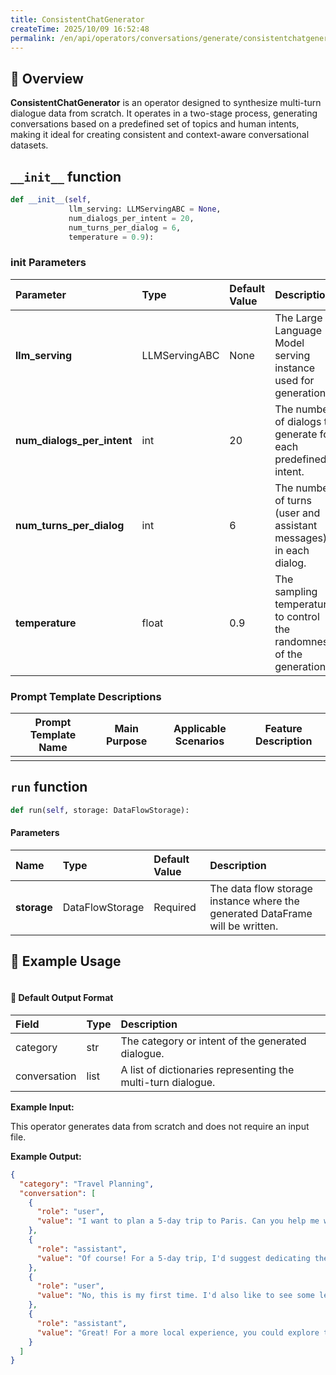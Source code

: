 ```yaml
---
title: ConsistentChatGenerator
createTime: 2025/10/09 16:52:48
permalink: /en/api/operators/conversations/generate/consistentchatgenerator/
---
```


## 📘 Overview

**ConsistentChatGenerator** is an operator designed to synthesize multi-turn dialogue data from scratch. It operates in a two-stage process, generating conversations based on a predefined set of topics and human intents, making it ideal for creating consistent and context-aware conversational datasets.

## `__init__` function

```python
def __init__(self, 
             llm_serving: LLMServingABC = None, 
             num_dialogs_per_intent = 20, 
             num_turns_per_dialog = 6, 
             temperature = 0.9):
```

### init Parameters

| Parameter                | Type          | Default Value | Description                                                          |
| :----------------------- | :------------ | :------------ | :------------------------------------------------------------------- |
| **llm_serving**          | LLMServingABC | None          | The Large Language Model serving instance used for generation.       |
| **num_dialogs_per_intent**| int           | 20            | The number of dialogs to generate for each predefined intent.        |
| **num_turns_per_dialog** | int           | 6             | The number of turns (user and assistant messages) in each dialog.    |
| **temperature**          | float         | 0.9           | The sampling temperature to control the randomness of the generation. |

### Prompt Template Descriptions

| Prompt Template Name | Main Purpose | Applicable Scenarios | Feature Description |
| -------------------- | ------------ | -------------------- | ------------------- |
|                      |              |                      |                     |


## `run` function

```python
def run(self, storage: DataFlowStorage):
```

#### Parameters

| Name        | Type            | Default Value | Description                                                              |
| :---------- | :-------------- | :------------ | :----------------------------------------------------------------------- |
| **storage** | DataFlowStorage | Required      | The data flow storage instance where the generated DataFrame will be written. |

## 🧠 Example Usage

```python

```

#### 🧾 Default Output Format

| Field          | Type | Description                                                                  |
| :------------- | :--- | :--------------------------------------------------------------------------- |
| category       | str  | The category or intent of the generated dialogue.                            |
| conversation   | list | A list of dictionaries representing the multi-turn dialogue.                 |

**Example Input:**

This operator generates data from scratch and does not require an input file.

**Example Output:**

```json
{
  "category": "Travel Planning",
  "conversation": [
    {
      "role": "user",
      "value": "I want to plan a 5-day trip to Paris. Can you help me with an itinerary?"
    },
    {
      "role": "assistant",
      "value": "Of course! For a 5-day trip, I'd suggest dedicating the first day to iconic landmarks like the Eiffel Tower and the Louvre Museum. Have you been to Paris before?"
    },
    {
      "role": "user",
      "value": "No, this is my first time. I'd also like to see some less touristy spots if possible."
    },
    {
      "role": "assistant",
      "value": "Great! For a more local experience, you could explore the Le Marais district for its unique shops and historic architecture. On day two, perhaps a visit to Montmartre and the Sacré-Cœur Basilica?"
    }
  ]
}
```
